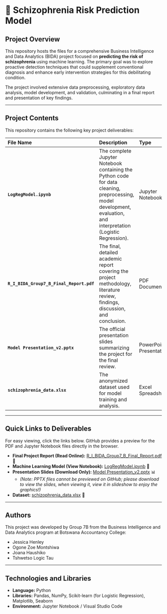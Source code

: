 # 🧠 Schizophrenia Risk Prediction Model

## Project Overview

This repository hosts the files for a comprehensive Business Intelligence and Data Analytics (BIDA) project focused on **predicting the risk of schizophrenia** using machine learning. The primary goal was to explore proactive detection techniques that could supplement conventional diagnosis and enhance early intervention strategies for this debilitating condition.

The project involved extensive data preprocessing, exploratory data analysis, model development, and validation, culminating in a final report and presentation of key findings.

***

## Project Contents

This repository contains the following key project deliverables:

| File Name | Description | Type |
| :--- | :--- | :--- |
| **`LogRegModel.ipynb`** | The complete Jupyter Notebook containing the Python code for data cleaning, preprocessing, model development, evaluation, and interpretation (Logistic Regression). | Jupyter Notebook |
| **`R_I_BIDA_Group7_B_Final_Report.pdf`** | The final, detailed academic report covering the project methodology, literature review, findings, discussion, and conclusion. | PDF Document |
| **`Model Presentation_v2.pptx`** | The official presentation slides summarizing the project for the final review. | PowerPoint Presentation |
| **`schizophrenia_data.xlsx`** | The anonymized dataset used for model training and analysis. | Excel Spreadsheet |

***

## Quick Links to Deliverables

For easy viewing, click the links below. GitHub provides a preview for the PDF and Jupyter Notebook files directly in the browser.

* **Final Project Report (Read Online):** [R_I_BIDA_Group7_B_Final_Report.pdf](R_I_BIDA_Group7_B_Final_Report.pdf) 📄
* **Machine Learning Model (View Notebook):** [LogRegModel.ipynb](LogRegModel.ipynb) 🐍
* **Presentation Slides (Download Only):** [Model Presentation_v2.pptx](Model%20Presentation_v2.pptx) 📊
    * *(Note: PPTX files cannot be previewed on GitHub; please download to view the slides, when viewing it, view it in slideshow to enjoy the graphics!)*
* **Dataset:** [schizophrenia_data.xlsx](schizophrenia_data.xlsx) 💾

***

## Authors

This project was developed by Group 7B from the Business Intelligence and Data Analytics program at Botswana Accountancy College:

* Jessica Henley
* Ogone Zoe Montshiwa
* Joana Haushiko
* Tshwetso Logic Tau

***

## Technologies and Libraries

* **Language:** Python
* **Libraries:** Pandas, NumPy, Scikit-learn (for Logistic Regression), Matplotlib, Seaborn
* **Environment:** Jupyter Notebook / Visual Studio Code
